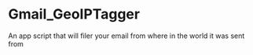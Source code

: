 Gmail_GeoIPTagger
=================

An app script that will filer your email from where in the world it was sent from

